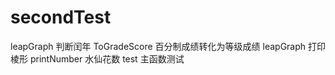 # secondTest
leapGraph         判断闰年
ToGradeScore  百分制成绩转化为等级成绩
leapGraph         打印棱形
printNumber      水仙花数
test                   主函数测试



 


  [1]: ./images/1506783200274.jpg "1506783200274.jpg"